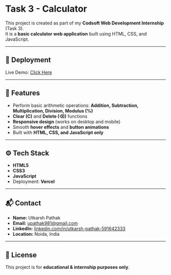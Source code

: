 # Task 3 - Calculator

This project is created as part of my **Codsoft Web Development Internship** (Task 3).  
It is a **basic calculator web application** built using HTML, CSS, and JavaScript.

---

## 🔗 Deployment
Live Demo: [Click Here](https://codsoft-jhj9.vercel.app/)  



---

## 📌 Features
- Perform basic arithmetic operations: **Addition, Subtraction, Multiplication, Division, Modulus (%)**
- **Clear (C)** and **Delete (⌫)** functions
- **Responsive design** (works on desktop and mobile)
- Smooth **hover effects** and **button animations**
- Built with **HTML, CSS, and JavaScript only**

---

## ⚙️ Tech Stack
- **HTML5**
- **CSS3**
- **JavaScript**
- Deployment: **Vercel**

---

## 📬 Contact
- **Name:** Utkarsh Pathak  
- **Email:** upathak981@gmail.com  
- **LinkedIn:** [linkedin.com/in/utkarsh-pathak-591642333](https://www.linkedin.com/in/utkarsh-pathak-591642333)  
- **Location:** Noida, India  

---

## 📄 License
This project is for **educational & internship purposes only**.
